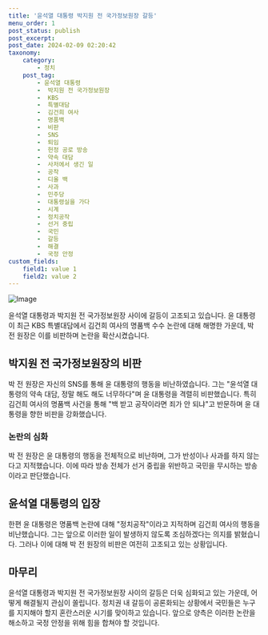 ```yaml
---
title: '윤석열 대통령 박지원 전 국가정보원장 갈등'
menu_order: 1
post_status: publish
post_excerpt: 
post_date: 2024-02-09 02:20:42
taxonomy:
    category:
        - 정치
    post_tag:
        - 윤석열 대통령
        -  박지원 전 국가정보원장
        -  KBS
        -  특별대담
        -  김건희 여사
        -  명품백
        -  비판
        -  SNS
        -  퇴임
        -  헌정 공로 방송
        -  약속 대담
        -  사저에서 생긴 일
        -  공작
        -  디올 백
        -  사과
        -  민주당
        -  대통령실을 가다
        -  시계
        -  정치공작
        -  선거 중립
        -  국민
        -  갈등
        -  해결
        -  국정 안정
custom_fields:
    field1: value 1
    field2: value 2
---
```


![Image](https://imgnews.pstatic.net/image/088/2024/02/08/0000861390_001_20240208101201209.jpg?type=w647)

윤석열 대통령과 박지원 전 국가정보원장 사이에 갈등이 고조되고 있습니다. 윤 대통령이 최근 KBS 특별대담에서 김건희 여사의 명품백 수수 논란에 대해 해명한 가운데, 박 전 원장은 이를 비판하며 논란을 확산시켰습니다.
## 박지원 전 국가정보원장의 비판
박 전 원장은 자신의 SNS를 통해 윤 대통령의 행동을 비난하였습니다. 그는 "윤석열 대통령의 약속 대담, 정말 해도 해도 너무하다"며 윤 대통령을 격렬히 비판했습니다. 특히 김건희 여사의 명품백 사건을 통해 "백 받고 공작이라면 죄가 안 되냐"고 반문하며 윤 대통령을 향한 비판을 강화했습니다.
### 논란의 심화
박 전 원장은 윤 대통령의 행동을 전체적으로 비난하며, 그가 반성이나 사과를 하지 않는다고 지적했습니다. 이에 따라 방송 전체가 선거 중립을 위반하고 국민을 무시하는 방송이라고 판단했습니다.
## 윤석열 대통령의 입장
한편 윤 대통령은 명품백 논란에 대해 "정치공작"이라고 지적하며 김건희 여사의 행동을 비난했습니다. 그는 앞으로 이러한 일이 발생하지 않도록 조심하겠다는 의지를 밝혔습니다. 그러나 이에 대해 박 전 원장의 비판은 여전히 고조되고 있는 상황입니다. 
## 마무리
윤석열 대통령과 박지원 전 국가정보원장 사이의 갈등은 더욱 심화되고 있는 가운데, 어떻게 해결될지 관심이 쏠립니다. 정치권 내 갈등이 공론화되는 상황에서 국민들은 누구를 지지해야 할지 혼란스러운 시기를 맞이하고 있습니다. 앞으로 양측은 이러한 논란을 해소하고 국정 안정을 위해 힘을 합쳐야 할 것입니다.
